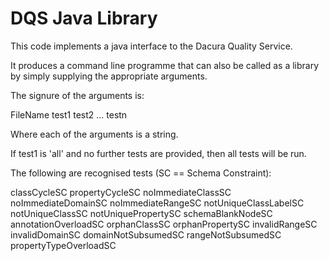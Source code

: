 DQS Java Library
================

This code implements a java interface to the Dacura Quality Service.

It produces a command line programme that can also be called as a library 
by simply supplying the appropriate arguments.  

The signure of the arguments is: 

FileName test1 test2 ... testn 

Where each of the arguments is a string.  

If test1 is 'all' and no further tests are provided, then all tests will be run. 

The following are recognised tests (SC == Schema Constraint): 

classCycleSC
propertyCycleSC
noImmediateClassSC
noImmediateDomainSC
noImmediateRangeSC
notUniqueClassLabelSC
notUniqueClassSC
notUniquePropertySC
schemaBlankNodeSC
annotationOverloadSC
orphanClassSC
orphanPropertySC 
invalidRangeSC 
invalidDomainSC
domainNotSubsumedSC
rangeNotSubsumedSC
propertyTypeOverloadSC

